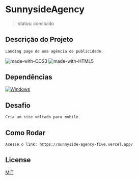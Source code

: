 # SunnysideAgency
>status: concluido

## Descrição do Projeto

```bash
Landing page de uma agência de publicidade.
```
![made-with-CCS3](https://img.shields.io/badge/Made%20with-CSS3-1572b6.svg) 
![made-with-HTML5](https://img.shields.io/badge/Made%20with-HTML5-e34f26.svg) 

## Dependências

[![Windows](https://svgshare.com/i/ZhY.svg)](https://svgshare.com/i/ZhY.svg)

## Desafio
```
Cria um site voltado para mobile.
```

## Como Rodar 

```
Acesse o link: https://sunnyside-agency-five.vercel.app/
```

## License
[MIT](https://choosealicense.com/licenses/mit/)
